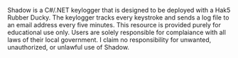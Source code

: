 Shadow is a C#/.NET keylogger that is designed to be deployed with a Hak5 Rubber Ducky. The keylogger tracks every keystroke and sends a log file to an email address every five minutes. This resource is provided purely for educational use only. Users are solely responsible for complaiance with all laws of their local government. I claim no responsibility for unwanted, unauthorized, or unlawful use of Shadow.
